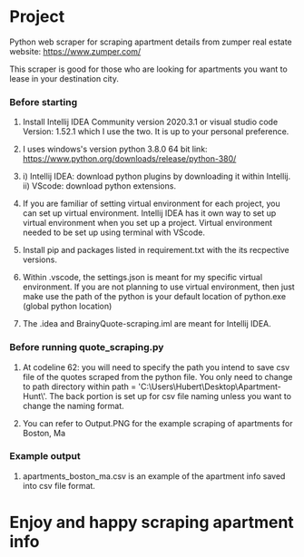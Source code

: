 
# Project

Python web scraper for scraping apartment details from zumper real estate website: 
https://www.zumper.com/

This scraper is good for those who are looking for apartments you want to lease in your destination city.

### Before starting

1) Install Intellij IDEA Community version 2020.3.1 or visual studio code Version: 1.52.1 which I use the two. It is up to your personal preference.

2) I uses windows's version python 3.8.0 64 bit link: https://www.python.org/downloads/release/python-380/

3) i) Intellij IDEA: download python plugins by downloading it within Intellij. 
   ii) VScode: download python extensions. 

4) If you are familiar of setting virtual environment for each project, you can set up virtual environment. Intellij IDEA has it own way to set up virtual environment when you set up a project. Virtual environment needed to be set up using terminal with VScode.

5) Install pip and packages listed in requirement.txt with the its recpective versions.

6) Within .vscode, the settings.json is meant for my specific virtual environment. If you are not planning to use virtual environment, then just make use the path of the python is your default location of python.exe (global python location)

7) The .idea and BrainyQuote-scraping.iml are meant for Intellij IDEA.

### Before running quote_scraping.py

1) At codeline 62: you will need to specify the path you intend to save csv file of the quotes scraped from the python file. You only need to change to path directory within path = 'C:\\Users\\Hubert\\Desktop\\Apartment-Hunt\\'. The back portion is set up for csv file naming unless you want to change the naming format.

2) You can refer to Output.PNG for the example scraping of apartments for Boston, Ma

### Example output

1) apartments_boston_ma.csv is an example of the apartment info saved into csv file format.

# Enjoy and happy scraping apartment info




